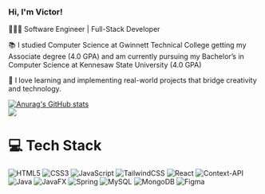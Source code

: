 ### Hi, I'm Victor!

🧑🏻‍💻 Software Engineer | Full-Stack Developer<br/>

📚 I studied Computer Science at Gwinnett Technical College getting my Associate degree (4.0 GPA) and am currently pursuing my Bachelor’s in Computer Science at Kennesaw State University (4.0 GPA)<br/> 

🚀 I love learning and implementing real-world projects that bridge creativity and technology.

[![Anurag's GitHub stats](https://github-readme-stats.vercel.app/api?username=victormmartinezjr&show_icons=true&commits_year=2025&theme=midnight-purple&hide=contribs,prs)](https://github.com/victormmartinezjr/github-readme-stats)<br/>
![](https://github-readme-stats.vercel.app/api/top-langs/?username=victormmartinezjr&theme=midnight-purple&hide_border=false&include_all_commits=false&count_private=false&layout=compact)

# 💻 Tech Stack
![HTML5](https://img.shields.io/badge/html5-%23E34F26.svg?style=for-the-badge&logo=html5&logoColor=white) ![CSS3](https://img.shields.io/badge/css3-%231572B6.svg?style=for-the-badge&logo=css3&logoColor=white) ![JavaScript](https://img.shields.io/badge/javascript-%23323330.svg?style=for-the-badge&logo=javascript&logoColor=%23F7DF1E) ![TailwindCSS](https://img.shields.io/badge/tailwindcss-%2338B2AC.svg?style=for-the-badge&logo=tailwind-css&logoColor=white) ![React](https://img.shields.io/badge/react-%2320232a.svg?style=for-the-badge&logo=react&logoColor=%2361DAFB) ![Context-API](https://img.shields.io/badge/Context--Api-000000?style=for-the-badge&logo=react) ![Java](https://img.shields.io/badge/java-%23ED8B00.svg?style=for-the-badge&logo=openjdk&logoColor=white) ![JavaFX](https://img.shields.io/badge/javafx-%23FF0000.svg?style=for-the-badge&logo=javafx&logoColor=white) ![Spring](https://img.shields.io/badge/spring-%236DB33F.svg?style=for-the-badge&logo=spring&logoColor=white) ![MySQL](https://img.shields.io/badge/mysql-4479A1.svg?style=for-the-badge&logo=mysql&logoColor=white) ![MongoDB](https://img.shields.io/badge/MongoDB-%234ea94b.svg?style=for-the-badge&logo=mongodb&logoColor=white) ![Figma](https://img.shields.io/badge/figma-%23F24E1E.svg?style=for-the-badge&logo=figma&logoColor=white) 
